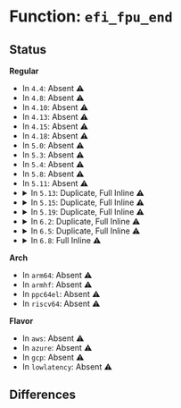 # Function: <code>efi_fpu_end</code>

## Status
<b>Regular</b>
<ul>
<li>
In <code>4.4</code>: Absent ⚠️
</li>
<li>
In <code>4.8</code>: Absent ⚠️
</li>
<li>
In <code>4.10</code>: Absent ⚠️
</li>
<li>
In <code>4.13</code>: Absent ⚠️
</li>
<li>
In <code>4.15</code>: Absent ⚠️
</li>
<li>
In <code>4.18</code>: Absent ⚠️
</li>
<li>
In <code>5.0</code>: Absent ⚠️
</li>
<li>
In <code>5.3</code>: Absent ⚠️
</li>
<li>
In <code>5.4</code>: Absent ⚠️
</li>
<li>
In <code>5.8</code>: Absent ⚠️
</li>
<li>
In <code>5.11</code>: Absent ⚠️
</li>
<li>
<details>
<summary>In <code>5.13</code>: Duplicate, Full Inline ⚠️</summary>

**Collision:** Static Duplication

**Inline:** Full

**Transformation:** False

**Instances:**

```
In arch/x86/platform/efi/quirks.c (ffffffff8109714f)
Location: arch/x86/include/asm/efi.h:83
Inline: True
Inline callers:
  - arch/x86/platform/efi/quirks.c:efi_crash_gracefully_on_page_fault
```
```
In arch/x86/platform/efi/efi_64.c (ffffffff831e33b4)
Location: arch/x86/include/asm/efi.h:83
Inline: True
Inline callers:
  - arch/x86/platform/efi/efi_64.c:efi_set_virtual_address_map
  - arch/x86/platform/efi/efi_64.c:efi_thunk_reset_system
  - arch/x86/platform/efi/efi_64.c:efi_thunk_get_next_variable
  - arch/x86/platform/efi/efi_64.c:efi_thunk_set_variable_nonblocking
  - arch/x86/platform/efi/efi_64.c:efi_thunk_set_variable
  - arch/x86/platform/efi/efi_64.c:efi_thunk_get_variable
```
```
In arch/x86/platform/uv/bios_uv.c (ffffffff8109981f)
Location: arch/x86/include/asm/efi.h:83
Inline: True
Inline callers:
  - arch/x86/platform/uv/bios_uv.c:__uv_bios_call
```
```
In drivers/firmware/efi/runtime-wrappers.c (ffffffff819a6ac0)
Location: arch/x86/include/asm/efi.h:83
Inline: True
Inline callers:
  - drivers/firmware/efi/runtime-wrappers.c:virt_efi_reset_system
  - drivers/firmware/efi/runtime-wrappers.c:efi_call_rts
  - drivers/firmware/efi/runtime-wrappers.c:efi_call_rts
  - drivers/firmware/efi/runtime-wrappers.c:efi_call_rts
  - drivers/firmware/efi/runtime-wrappers.c:efi_call_rts
  - drivers/firmware/efi/runtime-wrappers.c:efi_call_rts
  - drivers/firmware/efi/runtime-wrappers.c:efi_call_rts
  - drivers/firmware/efi/runtime-wrappers.c:efi_call_rts
  - drivers/firmware/efi/runtime-wrappers.c:efi_call_rts
  - drivers/firmware/efi/runtime-wrappers.c:efi_call_rts
  - drivers/firmware/efi/runtime-wrappers.c:efi_call_rts
  - drivers/firmware/efi/runtime-wrappers.c:efi_call_rts
```
</details>
</li>
<li>
<details>
<summary>In <code>5.15</code>: Duplicate, Full Inline ⚠️</summary>

**Collision:** Static Duplication

**Inline:** Full

**Transformation:** False

**Instances:**

```
In arch/x86/platform/efi/quirks.c (ffffffff810a70bb)
Location: arch/x86/include/asm/efi.h:83
Inline: True
Inline callers:
  - arch/x86/platform/efi/quirks.c:efi_crash_gracefully_on_page_fault
```
```
In arch/x86/platform/efi/efi_64.c (ffffffff832c6d57)
Location: arch/x86/include/asm/efi.h:83
Inline: True
Inline callers:
  - arch/x86/platform/efi/efi_64.c:efi_set_virtual_address_map
  - arch/x86/platform/efi/efi_64.c:efi_thunk_reset_system
  - arch/x86/platform/efi/efi_64.c:efi_thunk_get_next_variable
  - arch/x86/platform/efi/efi_64.c:efi_thunk_set_variable_nonblocking
  - arch/x86/platform/efi/efi_64.c:efi_thunk_set_variable
  - arch/x86/platform/efi/efi_64.c:efi_thunk_get_variable
```
```
In arch/x86/platform/uv/bios_uv.c (ffffffff810a983f)
Location: arch/x86/include/asm/efi.h:83
Inline: True
Inline callers:
  - arch/x86/platform/uv/bios_uv.c:__uv_bios_call
```
```
In drivers/acpi/prmt.c (ffffffff8171375a)
Location: arch/x86/include/asm/efi.h:83
Inline: True
Inline callers:
  - drivers/acpi/prmt.c:acpi_platformrt_space_handler
```
```
In drivers/firmware/efi/runtime-wrappers.c (ffffffff81a53e60)
Location: arch/x86/include/asm/efi.h:83
Inline: True
Inline callers:
  - drivers/firmware/efi/runtime-wrappers.c:virt_efi_reset_system
  - drivers/firmware/efi/runtime-wrappers.c:efi_call_rts
  - drivers/firmware/efi/runtime-wrappers.c:efi_call_rts
  - drivers/firmware/efi/runtime-wrappers.c:efi_call_rts
  - drivers/firmware/efi/runtime-wrappers.c:efi_call_rts
  - drivers/firmware/efi/runtime-wrappers.c:efi_call_rts
  - drivers/firmware/efi/runtime-wrappers.c:efi_call_rts
  - drivers/firmware/efi/runtime-wrappers.c:efi_call_rts
  - drivers/firmware/efi/runtime-wrappers.c:efi_call_rts
  - drivers/firmware/efi/runtime-wrappers.c:efi_call_rts
  - drivers/firmware/efi/runtime-wrappers.c:efi_call_rts
  - drivers/firmware/efi/runtime-wrappers.c:efi_call_rts
```
</details>
</li>
<li>
<details>
<summary>In <code>5.19</code>: Duplicate, Full Inline ⚠️</summary>

**Collision:** Static Duplication

**Inline:** Full

**Transformation:** False

**Instances:**

```
In arch/x86/platform/efi/quirks.c (ffffffff810bc41d)
Location: arch/x86/include/asm/efi.h:85
Inline: True
Inline callers:
  - arch/x86/platform/efi/quirks.c:efi_crash_gracefully_on_page_fault
```
```
In arch/x86/platform/efi/efi_64.c (ffffffff83479b2a)
Location: arch/x86/include/asm/efi.h:85
Inline: True
Inline callers:
  - arch/x86/platform/efi/efi_64.c:efi_set_virtual_address_map
  - arch/x86/platform/efi/efi_64.c:efi_thunk_reset_system
  - arch/x86/platform/efi/efi_64.c:efi_thunk_get_next_variable
  - arch/x86/platform/efi/efi_64.c:efi_thunk_set_variable_nonblocking
  - arch/x86/platform/efi/efi_64.c:efi_thunk_set_variable
  - arch/x86/platform/efi/efi_64.c:efi_thunk_get_variable
```
```
In arch/x86/platform/uv/bios_uv.c (ffffffff810bf119)
Location: arch/x86/include/asm/efi.h:85
Inline: True
Inline callers:
  - arch/x86/platform/uv/bios_uv.c:__uv_bios_call
```
```
In drivers/acpi/prmt.c (ffffffff81842e8d)
Location: arch/x86/include/asm/efi.h:85
Inline: True
Inline callers:
  - drivers/acpi/prmt.c:acpi_platformrt_space_handler
```
```
In drivers/firmware/efi/runtime-wrappers.c (ffffffff81bc32c8)
Location: arch/x86/include/asm/efi.h:85
Inline: True
Inline callers:
  - drivers/firmware/efi/runtime-wrappers.c:virt_efi_reset_system
  - drivers/firmware/efi/runtime-wrappers.c:efi_call_rts
  - drivers/firmware/efi/runtime-wrappers.c:efi_call_rts
  - drivers/firmware/efi/runtime-wrappers.c:efi_call_rts
  - drivers/firmware/efi/runtime-wrappers.c:efi_call_rts
  - drivers/firmware/efi/runtime-wrappers.c:efi_call_rts
  - drivers/firmware/efi/runtime-wrappers.c:efi_call_rts
  - drivers/firmware/efi/runtime-wrappers.c:efi_call_rts
  - drivers/firmware/efi/runtime-wrappers.c:efi_call_rts
  - drivers/firmware/efi/runtime-wrappers.c:efi_call_rts
  - drivers/firmware/efi/runtime-wrappers.c:efi_call_rts
  - drivers/firmware/efi/runtime-wrappers.c:efi_call_rts
```
</details>
</li>
<li>
<details>
<summary>In <code>6.2</code>: Duplicate, Full Inline ⚠️</summary>

**Collision:** Static Duplication

**Inline:** Full

**Transformation:** False

**Instances:**

```
In arch/x86/platform/efi/quirks.c (ffffffff810d7861)
Location: arch/x86/include/asm/efi.h:85
Inline: True
Inline callers:
  - arch/x86/platform/efi/quirks.c:efi_crash_gracefully_on_page_fault
```
```
In arch/x86/platform/efi/efi_64.c (ffffffff83ea3eb7)
Location: arch/x86/include/asm/efi.h:85
Inline: True
Inline callers:
  - arch/x86/platform/efi/efi_64.c:efi_set_virtual_address_map
  - arch/x86/platform/efi/efi_64.c:efi_thunk_reset_system
  - arch/x86/platform/efi/efi_64.c:efi_thunk_get_next_variable
  - arch/x86/platform/efi/efi_64.c:efi_thunk_set_variable_nonblocking
  - arch/x86/platform/efi/efi_64.c:efi_thunk_set_variable
  - arch/x86/platform/efi/efi_64.c:efi_thunk_get_variable
```
```
In arch/x86/platform/uv/bios_uv.c (ffffffff810dae49)
Location: arch/x86/include/asm/efi.h:85
Inline: True
Inline callers:
  - arch/x86/platform/uv/bios_uv.c:__uv_bios_call
```
```
In drivers/acpi/prmt.c (ffffffff81979f91)
Location: arch/x86/include/asm/efi.h:85
Inline: True
Inline callers:
  - drivers/acpi/prmt.c:acpi_platformrt_space_handler
```
```
In drivers/firmware/efi/runtime-wrappers.c (ffffffff81d67624)
Location: arch/x86/include/asm/efi.h:85
Inline: True
Inline callers:
  - drivers/firmware/efi/runtime-wrappers.c:efi_call_rts
```
</details>
</li>
<li>
<details>
<summary>In <code>6.5</code>: Duplicate, Full Inline ⚠️</summary>

**Collision:** Static Duplication

**Inline:** Full

**Transformation:** False

**Instances:**

```
In arch/x86/platform/efi/quirks.c (ffffffff810e2df1)
Location: arch/x86/include/asm/efi.h:87
Inline: True
Inline callers:
  - arch/x86/platform/efi/quirks.c:efi_crash_gracefully_on_page_fault
```
```
In arch/x86/platform/efi/efi_64.c (ffffffff836c8176)
Location: arch/x86/include/asm/efi.h:87
Inline: True
Inline callers:
  - arch/x86/platform/efi/efi_64.c:efi_set_virtual_address_map
  - arch/x86/platform/efi/efi_64.c:efi_thunk_reset_system
  - arch/x86/platform/efi/efi_64.c:efi_thunk_get_next_variable
  - arch/x86/platform/efi/efi_64.c:efi_thunk_set_variable_nonblocking
  - arch/x86/platform/efi/efi_64.c:efi_thunk_set_variable
  - arch/x86/platform/efi/efi_64.c:efi_thunk_get_variable
```
```
In arch/x86/platform/uv/bios_uv.c (ffffffff810e63e6)
Location: arch/x86/include/asm/efi.h:87
Inline: True
Inline callers:
  - arch/x86/platform/uv/bios_uv.c:__uv_bios_call
```
```
In drivers/acpi/prmt.c (ffffffff819c09fe)
Location: arch/x86/include/asm/efi.h:87
Inline: True
Inline callers:
  - drivers/acpi/prmt.c:acpi_platformrt_space_handler
```
```
In drivers/firmware/efi/runtime-wrappers.c (ffffffff81dd27dc)
Location: arch/x86/include/asm/efi.h:87
Inline: True
Inline callers:
  - drivers/firmware/efi/runtime-wrappers.c:efi_call_rts
```
</details>
</li>
<li>
<details>
<summary>In <code>6.8</code>: Full Inline ⚠️</summary>

**Collision:** Unique Static

**Inline:** Full

**Transformation:** False

**Instances:**

```
In arch/x86/platform/efi/efi_64.c (ffffffff838f8d76)
Location: arch/x86/include/asm/efi.h:87
Inline: True
Inline callers:
  - arch/x86/platform/efi/efi_64.c:efi_set_virtual_address_map
  - arch/x86/platform/efi/efi_64.c:arch_efi_call_virt_teardown
```
</details>
</li>
</ul>
<b>Arch</b>
<ul>
<li>
In <code>arm64</code>: Absent ⚠️
</li>
<li>
In <code>armhf</code>: Absent ⚠️
</li>
<li>
In <code>ppc64el</code>: Absent ⚠️
</li>
<li>
In <code>riscv64</code>: Absent ⚠️
</li>
</ul>
<b>Flavor</b>
<ul>
<li>
In <code>aws</code>: Absent ⚠️
</li>
<li>
In <code>azure</code>: Absent ⚠️
</li>
<li>
In <code>gcp</code>: Absent ⚠️
</li>
<li>
In <code>lowlatency</code>: Absent ⚠️
</li>
</ul>

## Differences
